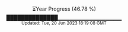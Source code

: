 <p align="center">
⏳Year Progress (46.78 %) <br>
██████████████▁▁▁▁▁▁▁▁▁▁▁▁▁▁▁▁ <br>
<sub>Updated: Tue, 20 Jun 2023 18:19:08 GMT</sub>
</p>

